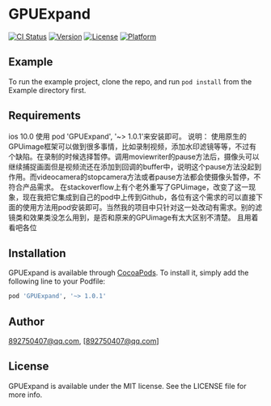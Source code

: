 # GPUExpand

[![CI Status](https://img.shields.io/travis/892750407@qq.com/GPUExpand.svg?style=flat)](https://travis-ci.org/892750407@qq.com/GPUExpand)
[![Version](https://img.shields.io/cocoapods/v/GPUExpand.svg?style=flat)](https://cocoapods.org/pods/GPUExpand)
[![License](https://img.shields.io/cocoapods/l/GPUExpand.svg?style=flat)](https://cocoapods.org/pods/GPUExpand)
[![Platform](https://img.shields.io/cocoapods/p/GPUExpand.svg?style=flat)](https://cocoapods.org/pods/GPUExpand)

## Example

To run the example project, clone the repo, and run `pod install` from the Example directory first.

## Requirements
ios 10.0
使用   pod 'GPUExpand', '~> 1.0.1'来安装即可。
说明：
    使用原生的GPUimage框架可以做到很多事情，比如录制视频，添加水印滤镜等等，不过有个缺陷。在录制的时候选择暂停。调用moviewriter的pause方法后，摄像头可以继续捕捉画面但是视频流还在添加到回调的buffer中，说明这个pause方法没起到作用。而videocamera的stopcamera方法或者pause方法都会使摄像头暂停，不符合产品需求。
    在stackoverflow上有个老外重写了GPUimage，改变了这一现象，现在我把它集成到自己的pod中上传到Github，各位有这个需求的可以直接下面的使用方法用pod安装即可。当然我的项目中只针对这一处改动有需求。别的滤镜类和效果类没怎么用到，是否和原来的GPUimage有太大区别不清楚。
    且用着看吧各位

## Installation

GPUExpand is available through [CocoaPods](https://cocoapods.org). To install
it, simply add the following line to your Podfile:

```ruby
pod 'GPUExpand', '~> 1.0.1'
```

## Author

892750407@qq.com, [892750407@qq.com]

## License

GPUExpand is available under the MIT license. See the LICENSE file for more info.
